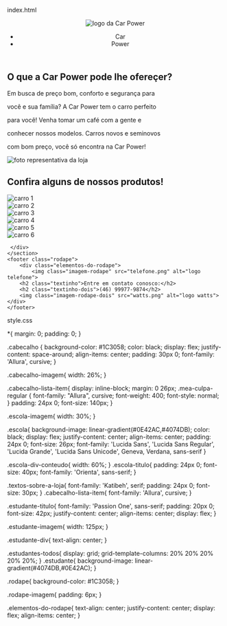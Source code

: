 index.html

<!DOCTYPE html>
<html lang="en">
<head>
    <meta charset="UTF-8">
    <meta name="viewport" content="width=device-width, initial-scale=1.0">
    <title>Document</title>
    <link rel="stylesheet" href="style.css">
<link rel="preconnect" href="https://fonts.googleapis.com">
<link rel="preconnect" href="https://fonts.gstatic.com" crossorigin>
<link href="https://fonts.googleapis.com/css2?family=Allura&family=Katibeh&family=Niramit:ital,wght@0,200;0,300;0,400;0,500;0,600;0,700;1,200;1,300;1,400;1,500;1,600;1,700&family=Orienta&family=Passion+One:wght@400;700;900&display=swap" rel="stylesheet">
</head>
<body>
    <header class="cabecalho">
        <img class="cabecalho-imagem" src="logo da loja.png" alt="logo da Car Power">
        <ul class="cabecalho-lista">
            <li class="cabecalho-lista-item">Car</li>
            <li class="cabecalho-lista-item">Power</li>
        </ul>
    </header>
    <section class="escola">
        <div class="escola-div-conteudo">
            <h2 class="escola-titulo">O que a Car Power pode lhe ofereçer?</h2>
            <section class="textos-sobre-a-loja">
            <p class="escola-texto-um">Em busca de preço bom, conforto e segurança para</p>
            <p class="escola-texto-dois">você e sua família? A Car Power tem o carro perfeito</p>
            <p class="escola-texto-três">para você! Venha tomar um café com a gente e</p>
            <p class="escola-texto-quatro">conhecer nossos modelos. Carros novos e seminovos</p>
            <p class="escola-tesxto-cinco">com bom preço, você só encontra na Car Power!</p>
            </div>
            <img class="escola-imagem" src="foto loja.png" alt="foto representativa da loja">
    </section>
    <section class="estudante">
        <h2 class="estudante-titulo">Confira alguns de nossos produtos!</h2>
        <div class="estudantes-todos">
            <span></span>
        <div class="estudante-div">
            <img class="estudante-imagem" src="carro um.png" alt="carro 1">
        </div>
        <div class="estudante-div">
            <img class="estudante-imagem" src="carro dois.png" alt="carro 2">
        </div>
        <div class="estudante-div">
            <img class="estudante-imagem" src="carro três.png" alt="carro 3">
        </div> 
        <span></span>
        <span></span>
        <div class="estudante-div">
            <img class="estudante-imagem" src="carro quatro.png" alt="carro 4">
        </div> 
        <div class="estudante-div">
            <img class="estudante-imagem" src="carro cinco.png" alt="carro 5">
        </div> 
        <div class="estudante-div">
            <img class="estudante-imagem" src="carro seis.png" alt="carro 6">
        </div> 

     </div>
    </section>
    <footer class="rodape">
        <div class="elementos-do-rodape">
            <img class="imagem-rodape" src="telefone.png" alt="logo telefone">
        <h2 class="textinho">Entre em contato conosco:</h2>
        <h2 class="textinho-dois">(46) 99977-9874</h2>
        <img class="imagem-rodape-dois" src="watts.png" alt="logo watts">
    </div>
    </footer>
</body>
</html>

style.css

*{
    margin: 0;
    padding: 0;
}

.cabecalho {
    background-color: #1C3058;
    color: black;
    display: flex;
    justify-content: space-around;
    align-items: center;
    padding: 30px 0;
    font-family: 'Allura', cursive;
}

.cabecalho-imagem{
    width: 26%;
}

.cabecalho-lista-item{
    display: inline-block;
    margin: 0 26px;
    .mea-culpa-regular {
        font-family: "Allura", cursive;
        font-weight: 400;
        font-style: normal;
      }
    padding: 24px 0;
    font-size: 140px;
}

.escola-imagem{
    width: 30%;
}

.escola{
    background-image: linear-gradient(#0E42AC,#4074DB);
    color: black;
    display: flex;
    justify-content: center;
    align-items: center;
    padding: 24px 0;
    font-size: 26px;
    font-family: 'Lucida Sans', 'Lucida Sans Regular', 'Lucida Grande', 'Lucida Sans Unicode', Geneva, Verdana, sans-serif
}

.escola-div-conteudo{
    width: 60%;
}
.escola-titulo{
    padding: 24px 0;
    font-size: 40px;
    font-family: 'Orienta', sans-serif;
}

.textos-sobre-a-loja{
    font-family: 'Katibeh', serif;
    padding: 24px 0;
    font-size: 30px;
}
.cabecalho-lista-item{
    font-family: 'Allura', cursive;
}

.estudante-titulo{
    font-family: 'Passion One', sans-serif;
    padding: 20px 0;
    font-size: 42px;
    justify-content: center;
    align-items: center;
    display: flex;
}

.estudante-imagem{
    width: 125px;
}

.estudante-div{
   text-align: center;
}

.estudantes-todos{
    display: grid;
    grid-template-columns: 20% 20% 20% 20% 20%;
}
.estudante{
    background-image: linear-gradient(#4074DB,#0E42AC);
}

.rodape{
    background-color: #1C3058;
}

.rodape-imagem{
    padding: 6px;
}

.elementos-do-rodape{
    text-align: center;
    justify-content: center;
    display: flex;
    align-items: center;
}
